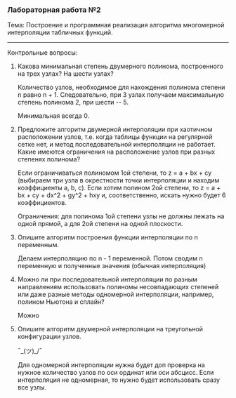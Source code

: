 ### Лабораторная работа №2

Тема: Построение и программная реализация алгоритма многомерной интерполяции
табличных функций.

---

Контрольные вопросы:
  1. Какова минимальная степень двумерного полинома, построенного на трех узлах? На шести узлах?
     
     Количество узлов, необходимое для нахождения полинома степени n равно n + 1. Следовательно, при 3 узлах получаем максимальную степень полинома 2, при шести -- 5.
     
     Минимальная всегда 0.
     
  2. Предложите алгоритм двумерной интерполяции при хаотичном расположении узлов, т.е. когда таблицы функции на регулярной сетке нет, и метод последовательной интерполяции не работает. Какие имеются ограничения на расположение узлов при разных степенях полинома? 
  
      Если ограничиваться полиномом 1ой степени, то z = a + bx + cy (выбираем три узла в окрестности точки интерполяции и находим коэффициенты a, b, c). Если хотим полином 2ой степени, то z = a + bx + cy + dx^2 + gy^2 + hxy и, соответственно, искать нужно будет 6 коэффициентов. 
      
      Ограничения: для полинома 1ой степени узлы не должны лежать на одной прямой, а для 2ой степени на одной плоскости.
      
  3. Опишите алгоритм построения функции интерполяции по n переменным.
     
     Делаем интерполяцию по n - 1 переменной. Потом сводим n переменную и полученные значения (обычная интерполяция)
     
  4. Можно ли при последовательной интерполяции по разным направлениям использовать полиномы несовпадающих степеней или даже разные методы одномерной интерполяции, например, полином Ньютона и сплайн?
  
     Можно
    
  5. Опишите алгоритм двумерной интерполяции на треугольной конфигурации узлов.
     
     ¯\_(ツ)_/¯
     
     Для одномерной интерполяции нужна будет доп проверка на нужное количество узлов по оси ординат или оси абсцисс. Если интерполяция не одномерная, то нужно будет использовать сразу все узлы.
 
